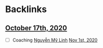 
# Backlinks
## [October 17th, 2020](<October 17th, 2020.md>)
- [ ] Coaching [Nguyễn Mỹ Linh](<Nguyễn Mỹ Linh.md>) [Nov 1st, 2020](<Nov 1st, 2020.md>)

